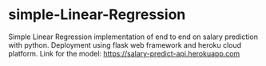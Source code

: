 # simple-Linear-Regression
Simple Linear Regression implementation of end to end on salary prediction with python. 
Deployment using flask web framework and heroku cloud platform.
Link for the model: https://salary-predict-api.herokuapp.com

